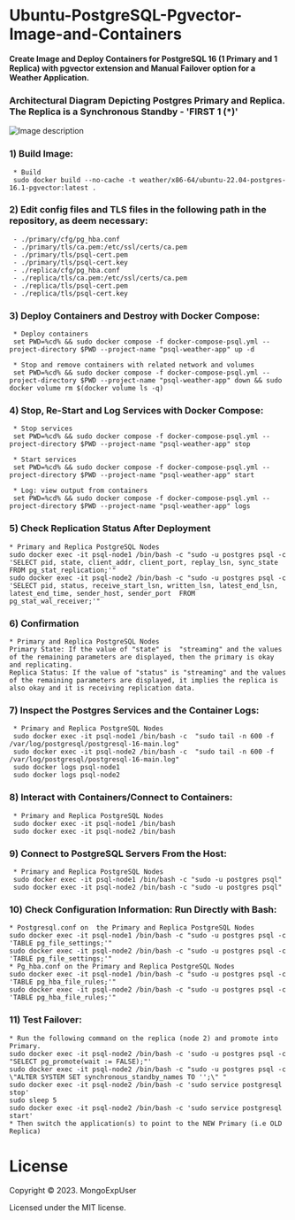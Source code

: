 
# Ubuntu-PostgreSQL-Pgvector-Image-and-Containers

<strong> Create Image and Deploy Containers for PostgreSQL 16 (1 Primary and 1 Replica) with pgvector extension and Manual Failover option for a Weather Application.</strong>

### Architectural Diagram Depicting Postgres Primary and Replica. The Replica is a Synchronous Standby - 'FIRST 1 (*)'
![Image description](https://github.com/MongoExpUser/Ubuntu-PostgreSQL-Pgvector-Image-and-Containers/blob/main/pgsql-pgvector-lambda-arch.png)

### 1) Build Image:                                                                                             
     * Build
     sudo docker build --no-cache -t weather/x86-64/ubuntu-22.04-postgres-16.1-pgvector:latest .

### 2) Edit config files and TLS files in the following path in the repository, as deem necessary:    
     - ./primary/cfg/pg_hba.conf         
     - ./primary/tls/ca.pem:/etc/ssl/certs/ca.pem
     - ./primary/tls/psql-cert.pem
     - ./primary/tls/psql-cert.key
     - ./replica/cfg/pg_hba.conf         
     - ./replica/tls/ca.pem:/etc/ssl/certs/ca.pem
     - ./replica/tls/psql-cert.pem
     - ./replica/tls/psql-cert.key

### 3) Deploy Containers and Destroy with Docker Compose:                                                                                             
     * Deploy containers 
     set PWD=%cd% && sudo docker compose -f docker-compose-psql.yml --project-directory $PWD --project-name "psql-weather-app" up -d
     
     * Stop and remove containers with related network and volumes
     set PWD=%cd% && sudo docker compose -f docker-compose-psql.yml --project-directory $PWD --project-name "psql-weather-app" down && sudo docker volume rm $(docker volume ls -q)

### 4) Stop, Re-Start and Log Services with Docker Compose: 
     * Stop services
     set PWD=%cd% && sudo docker compose -f docker-compose-psql.yml --project-directory $PWD --project-name "psql-weather-app" stop
     
     * Start services
     set PWD=%cd% && sudo docker compose -f docker-compose-psql.yml --project-directory $PWD --project-name "psql-weather-app" start
     
     * Log: view output from containers
     set PWD=%cd% && sudo docker compose -f docker-compose-psql.yml --project-directory $PWD --project-name "psql-weather-app" logs 

### 5) Check Replication Status After Deployment
    * Primary and Replica PostgreSQL Nodes
    sudo docker exec -it psql-node1 /bin/bash -c "sudo -u postgres psql -c 'SELECT pid, state, client_addr, client_port, replay_lsn, sync_state FROM pg_stat_replication;'"
    sudo docker exec -it psql-node2 /bin/bash -c "sudo -u postgres psql -c 'SELECT pid, status, receive_start_lsn, written_lsn, latest_end_lsn, latest_end_time, sender_host, sender_port  FROM pg_stat_wal_receiver;'"


### 6) Confirmation
    * Primary and Replica PostgreSQL Nodes
    Primary State: If the value of "state" is  "streaming" and the values of the remaining parameters are displayed, then the primary is okay and replicating.
    Replica Status: If the value of "status" is "streaming" and the values of the remaining parameters are displayed, it implies the replica is also okay and it is receiving replication data.


### 7) Inspect the Postgres Services and the Container Logs:
     * Primary and Replica PostgreSQL Nodes
     sudo docker exec -it psql-node1 /bin/bash -c  "sudo tail -n 600 -f  /var/log/postgresql/postgresql-16-main.log"
     sudo docker exec -it psql-node2 /bin/bash -c  "sudo tail -n 600 -f  /var/log/postgresql/postgresql-16-main.log"
     sudo docker logs psql-node1 
     sudo docker logs psql-node2

### 8) Interact with Containers/Connect to Containers:                                                                                             
     * Primary and Replica PostgreSQL Nodes
     sudo docker exec -it psql-node1 /bin/bash
     sudo docker exec -it psql-node2 /bin/bash
     
### 9) Connect to PostgreSQL Servers From the Host:                                                                                          
     * Primary and Replica PostgreSQL Nodes
     sudo docker exec -it psql-node1 /bin/bash -c "sudo -u postgres psql"
     sudo docker exec -it psql-node2 /bin/bash -c "sudo -u postgres psql"

### 10) Check Configuration Information: Run Directly with Bash:                                                                                                                    
    * Postgresql.conf on  the Primary and Replica PostgreSQL Nodes
    sudo docker exec -it psql-node1 /bin/bash -c "sudo -u postgres psql -c 'TABLE pg_file_settings;'"
    sudo docker exec -it psql-node2 /bin/bash -c "sudo -u postgres psql -c 'TABLE pg_file_settings;'"
    * Pg_hba.conf on the Primary and Replica PostgreSQL Nodes
    sudo docker exec -it psql-node1 /bin/bash -c "sudo -u postgres psql -c 'TABLE pg_hba_file_rules;'"
    sudo docker exec -it psql-node2 /bin/bash -c "sudo -u postgres psql -c 'TABLE pg_hba_file_rules;'"

### 11) Test Failover:
    * Run the following command on the replica (node 2) and promote into Primary.
    sudo docker exec -it psql-node2 /bin/bash -c 'sudo -u postgres psql -c "SELECT pg_promote(wait := FALSE);"'
    sudo docker exec -it psql-node2 /bin/bash -c "sudo -u postgres psql -c \"ALTER SYSTEM SET synchronous_standby_names TO '';\" "
    sudo docker exec -it psql-node2 /bin/bash -c 'sudo service postgresql stop'
    sudo sleep 5
    sudo docker exec -it psql-node2 /bin/bash -c 'sudo service postgresql start'
    * Then switch the application(s) to point to the NEW Primary (i.e OLD Replica)



# License

Copyright © 2023. MongoExpUser

Licensed under the MIT license.
